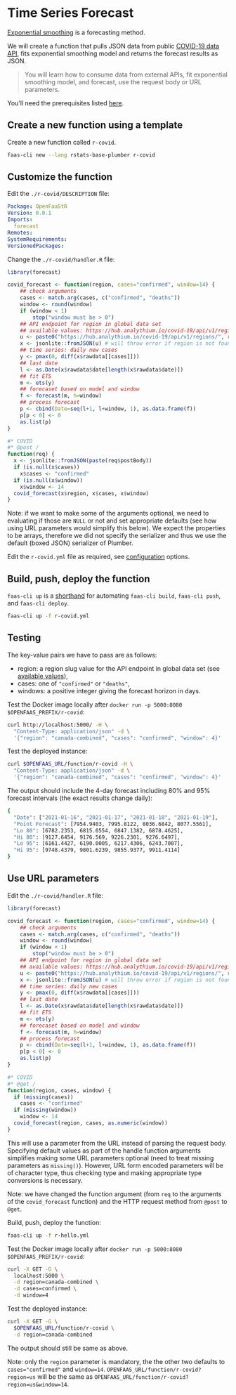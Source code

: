 # Time Series Forecast

[Exponential smoothing](https://en.wikipedia.org/wiki/Exponential_smoothing) is a forecasting method.

We will create a function that pulls JSON data from public [COVID-19 data API](https://github.com/analythium/covid-19#readme), fits exponential smoothing model and returns the forecast results as JSON.

> You will learn how to consume data from external APIs, fit exponential smoothing model, and forecast, use the request body or URL parameters.

You'll need the prerequisites listed [here](https://github.com/analythium/openfaas-rstats-templates/tree/master/examples).

## Create a new function using a template

Create a new function called `r-covid`.

```bash
faas-cli new --lang rstats-base-plumber r-covid
```

## Customize the function

Edit the `./r-covid/DESCRIPTION` file:

```yaml
Package: OpenFaaStR
Version: 0.0.1
Imports:
  forecast
Remotes:
SystemRequirements:
VersionedPackages:
```

Change the `./r-covid/handler.R` file:

```R
library(forecast)

covid_forecast <- function(region, cases="confirmed", window=14) {
    ## check arguments
    cases <- match.arg(cases, c("confirmed", "deaths"))
    window <- round(window)
    if (window < 1)
        stop("window must be > 0")
    ## API endpoint for region in global data set
    ## available values: https://hub.analythium.io/covid-19/api/v1/regions/
    u <- paste0("https://hub.analythium.io/covid-19/api/v1/regions/", region)
    x <- jsonlite::fromJSON(u) # will throw error if region is not found
    ## time series: daily new cases
    y <- pmax(0, diff(x$rawdata[[cases]]))
    ## last date
    l <- as.Date(x$rawdata$date[length(x$rawdata$date)])
    ## fit ETS
    m <- ets(y)
    ## forecaset based on model and window
    f <- forecast(m, h=window)
    ## process forecast
    p <- cbind(Date=seq(l+1, l+window, 1), as.data.frame(f))
    p[p < 0] <- 0
    as.list(p)
}

#* COVID
#* @post /
function(req) {
  x <- jsonlite::fromJSON(paste(req$postBody))
  if (is.null(x$cases))
    x$cases <- "confirmed"
  if (is.null(x$window))
    x$window <- 14
  covid_forecast(x$region, x$cases, x$window)
}
```

Note: if we want to make some of the arguments optional, we need to evaluating if those are `NULL` or not and set appropriate defaults (see how using URL parameters would simplify this below). We expect the properties to be arrays, therefore we did not specify the serializer and thus we use the default (boxed JSON) serializer of Plumber.

Edit the `r-covid.yml` file as required, see [configuration](https://docs.openfaas.com/reference/yaml/) options.

## Build, push, deploy the function

`faas-cli up` is a [shorthand](https://docs.openfaas.com/cli/templates/)
for automating `faas-cli build`, `faas-cli push`, and `faas-cli deploy`.

```bash
faas-cli up -f r-covid.yml
```

## Testing

The key-value pairs we have to pass are as follows:

- region: a region slug value for the API endpoint in global data set (see [available values](https://hub.analythium.io/covid-19/api/v1/regions/)),
- cases: one of `"confirmed"` or `"deaths"`,
- windows: a positive integer giving the forecast horizon in days.

Test the Docker image locally after `docker run -p 5000:8080 $OPENFAAS_PREFIX/r-covid`:

```bash
curl http://localhost:5000/ -H \
  "Content-Type: application/json" -d \
  '{"region": "canada-combined", "cases": "confirmed", "window": 4}'
```

Test the deployed instance:

```bash
curl $OPENFAAS_URL/function/r-covid -H \
  "Content-Type: application/json" -d \
  '{"region": "canada-combined", "cases": "confirmed", "window": 4}'
```

The output should include the 4-day forecast including 80% and 95% forecast intervals
(the exact results change daily):

```bash
{
  "Date": ["2021-01-16", "2021-01-17", "2021-01-18", "2021-01-19"],
  "Point Forecast": [7954.9403, 7995.8122, 8036.6842, 8077.5561],
  "Lo 80": [6782.2353, 6815.0554, 6847.1382, 6878.4625],
  "Hi 80": [9127.6454, 9176.569, 9226.2301, 9276.6497],
  "Lo 95": [6161.4427, 6190.0005, 6217.4306, 6243.7007],
  "Hi 95": [9748.4379, 9801.6239, 9855.9377, 9911.4114]
}
```

## Use URL parameters

Edit the `./r-covid/handler.R` file:

```R
library(forecast)

covid_forecast <- function(region, cases="confirmed", window=14) {
    ## check arguments
    cases <- match.arg(cases, c("confirmed", "deaths"))
    window <- round(window)
    if (window < 1)
        stop("window must be > 0")
    ## API endpoint for region in global data set
    ## available values: https://hub.analythium.io/covid-19/api/v1/regions/
    u <- paste0("https://hub.analythium.io/covid-19/api/v1/regions/", region)
    x <- jsonlite::fromJSON(u) # will throw error if region is not found
    ## time series: daily new cases
    y <- pmax(0, diff(x$rawdata[[cases]]))
    ## last date
    l <- as.Date(x$rawdata$date[length(x$rawdata$date)])
    ## fit ETS
    m <- ets(y)
    ## forecaset based on model and window
    f <- forecast(m, h=window)
    ## process forecast
    p <- cbind(Date=seq(l+1, l+window, 1), as.data.frame(f))
    p[p < 0] <- 0
    as.list(p)
}

#* COVID
#* @get /
function(region, cases, window) {
  if (missing(cases))
    cases <- "confirmed"
  if (missing(window))
    window <- 14
  covid_forecast(region, cases, as.numeric(window))
}
```

This will use a parameter from the URL instead of parsing the request body. Specifying default values as part of the handle function arguments simplifies making some URL parameters optional (need to treat missing parameters as `missing()`). However, URL form encoded parameters will be of character type, thus checking type and making appropriate type conversions is necessary.

Note: we have changed the function argument (from `req` to the arguments of the `covid_forecast` function) and the HTTP request method from `@post` to `@get`.

Build, push, deploy the function:

```bash
faas-cli up -f r-hello.yml
```

Test the Docker image locally after `docker run -p 5000:8080 $OPENFAAS_PREFIX/r-covid`:

```bash
curl -X GET -G \
  localhost:5000 \
  -d region=canada-combined \
  -d cases=confirmed \
  -d window=4
```

Test the deployed instance:

```bash
curl -X GET -G \
  $OPENFAAS_URL/function/r-covid \
  -d region=canada-combined
```

The output should still be same as above.

Note: only the `region` parameter is mandatory, the the other two defaults to
`cases="confirmed"` and `window=14`.
`OPENFAAS_URL/function/r-covid?region=us` will be the same as
`OPENFAAS_URL/function/r-covid?region=us&window=14`.
